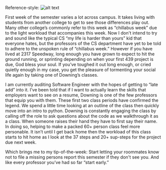 Reference-style: 
![alt text][logo]

[logo]: http://i1273.photobucket.com/albums/y419/WesleyDraper/IMG_0212_zpstpkb40fv.jpg "Picture of Me"

First week of the semester varies a lot across campus. It takes living with students from another college to get to see those differences play out.  Many other college’s commonly refer to this week as “chillabus week” due to the light workload that accompanies this week. Now I don't intend to try and sound like the typical CS “my life is harder than yours” kid that everyone hates, but the professors of the CS department have yet to be told to adhere to the unspoken rule of “chillabus week.” However if you have lived at 2317 Speedway, long enough you have grown to expect to hit the ground running, or sprinting depending on when your first 439 project is due, God bless your soul. If you’ve toughed it out long enough, or cried quietly enough in my case, you get the pleasure of tormenting your social life again by taking one of Downing’s classes. 

I am currently auditing Software Engineer with the hopes of getting to “late add” into it. I’ve been told that if I want to actually learn the skills that employers want to see on a resume, Downing is one of the few professors that equip you with them. These first two class periods have confirmed the legend.  We spend a little time looking at an outline of the class then quickly move into an intro to python. Downing is constantly engaging the class by calling off the role to ask questions about the code as we walkthrough it as a class. When someone raises their hand they have to first say their name. In doing so, helping to make a packed 60+ person class feel more personable. It isn’t until I get back home then the workload of this class starts to hit home as I look at the 37 steps and 20+ sup-steps for the project due next week. 

Which brings me to my tip-of-the-week: Start letting your roommates know not to file a missing persons report this semester if they don't see you. And like every professor you’ve had so far “start early.”


